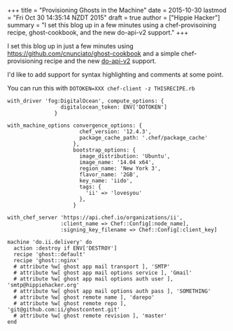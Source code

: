 +++
title = "Provisioning Ghosts in the Machine"
date = 2015-10-30
lastmod = "Fri Oct 30 14:35:14 NZDT 2015"
draft = true
author = ["Hippie Hacker"]
summary = "I set this blog up in a few minutes using a chef-provisoining recipe, ghost-cookbook, and the new do-api-v2 support."
+++

I set this blog up in just a few minutes using https://github.com/cnunciato/ghost-cookbook
and a simple chef-provisioning recipe and the new [do-api-v2](http://blog.ii.delivery/do-api-v2/) support.

I'd like to add support for syntax highlighting and comments at some point.

You can run this with ```DOTOKEN=XXX chef-client -z THISRECIPE.rb```

```language-ruby
with_driver 'fog:DigitalOcean', compute_options: {
                 digitalocean_token: ENV['DOTOKEN']
               }

with_machine_options convergence_options: {
                       chef_version: '12.4.3',
                       package_cache_path: '.chef/package_cache'
                     },
                     bootstrap_options: {
                       image_distribution: 'Ubuntu',
                       image_name: '14.04 x64',
                       region_name: 'New York 3',
                       flavor_name: '2GB',
                       key_name: 'iido',
                       tags: {
                         'ii' => 'lovesyou'
                       },
                     }

with_chef_server 'https://api.chef.io/organizations/ii',
                 :client_name => Chef::Config[:node_name],
                 :signing_key_filename => Chef::Config[:client_key]

machine 'do.ii.delivery' do
  action :destroy if ENV['DESTROY']
  recipe 'ghost::default'
  recipe 'ghost::nginx'
  # attribute %w[ ghost app mail transport ], 'SMTP'
  # attribute %w[ ghost app mail options service ], 'Gmail'
  # attribute %w[ ghost app mail options auth user ], 'smtp@hippiehacker.org'
  # attribute %w[ ghost app mail options auth pass ], 'SOMETHING'
  # attribute %w[ ghost remote name ], 'darepo'
  # attribute %w[ ghost remote repo ], 'git@github.com:ii/ghostcontent.git'
  # attribute %w[ ghost remote revision ], 'master'
end

```
